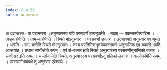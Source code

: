 ```yaml
---
index: 8.4.59
sutra: वा पदान्तस्य

---
```

_वा पदान्तस्य_ - वा पदान्तस्य ।अनुस्वारस्य ययि परसवर्ण॑ इत्यनुवर्तते । तदाह — पदान्तस्येत्यादिना । त्वङ्करोषीति । त्वम्-करोषीति । स्थिते मोऽनुस्वारः । परसवर्णो ङकारः । तदभावपक्षे अनुस्वार एव श्रूयते । अत्रेति । सम्-यन्तेति स्थिते मोऽनुस्वारः । तस्य परनिमित्तभूतयकारसवर्णः अनुनासिक एव यकारो भवति, आन्तर्यात् । तथाच सय्यँन्तेति रूपम् । एवं सं-वत्सर इति स्थिते अनुस्वारस्य परसवर्णोनुनासिको वकारः । सव्वँत्सर इति रूपम् । यं-लोकमिति स्थिते, अनुस्वारस्य परसवर्णोऽनुनासिको लकारः । यल्लोंकमिति रूपम् । परसवर्णाभावपक्षे तु अनुस्वार एवेत्यर्थः । 